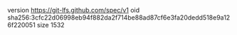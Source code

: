 version https://git-lfs.github.com/spec/v1
oid sha256:3cfc22d06998eb94f882da2f714be88ad87cf6e3fa20dedd518e9a126f220051
size 1532
